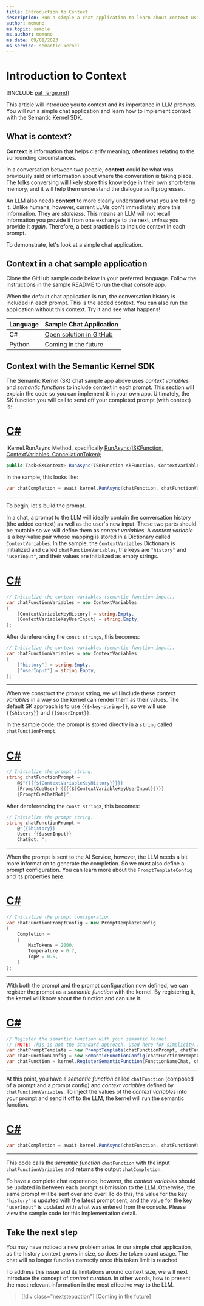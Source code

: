 ```yaml
---
title: Introduction to Context
description: Run a simple a chat application to learn about context using the Semantic Kernel.
author: momuno
ms.topic: sample
ms.author: momuno
ms.date: 09/01/2023
ms.service: semantic-kernel
---
```


# Introduction to Context

[!INCLUDE [pat_large.md](../includes/pat_large.md)]

This article will introduce you to context and its importance in LLM prompts. You will run a simple chat application and learn how to implement context with the Semantic Kernel SDK. 

## What is context?

**Context** is information that helps clarify meaning, oftentimes relating to the surrounding circumstances.

In a conversation between two people, **context** could be what was previously said or information about where the converstion is taking place. The folks conversing will likely store this knowledge in their own short-term memory, and it will help them understand the dialogue as it progresses.

An LLM also needs **context** to more clearly understand what you are telling it. Unlike humans, however, current LLMs don't immediately store this information. They are *stateless*. This means an LLM will not recall information you provide it from one exchange to the next, *unless* you provide it *again*. Therefore, a best practice is to include context in each prompt.

To demonstrate, let's look at a simple chat application.

## Context in a chat sample application
Clone the GitHub sample code below in your preferred language. Follow the instructions in the sample README to run the chat console app.

When the default chat application is run, the conversation history is included in each prompt. This is the added context. You can also run the application without this context. Try it and see what happens!

| Language  | Sample Chat Application |
| --------- | ----------------------- |
| C#        | [Open solution in GitHub](https://github.com/MicrosoftDocs/semantic-kernel-docs/tree/main/samples/dotnet/Chat101) |
| Python    | Coming in the future |

## Context with the Semantic Kernel SDK

The Semantic Kernel (SK) chat sample app above uses *context variables* and *semantic functions* to include context in each prompt. This section will explain the code so you can implement it in your own app. Ultimately, the SK function you will call to send off your completed prompt (with context) is: 

# [C#](#tab/Csharp)

IKernel.RunAsync Method, specifically [RunAsync(ISKFunction, ContextVariables, CancellationToken)](/dotnet/api/microsoft.semantickernel.ikernel.runasync#microsoft-semantickernel-ikernel-runasync(microsoft-semantickernel-skilldefinition-iskfunction-microsoft-semantickernel-orchestration-contextvariables-system-threading-cancellationtoken));

```csharp
public Task<SKContext> RunAsync(ISKFunction skFunction, ContextVariables? variables = null, CancellationToken cancellationToken = default)
```

In the sample, this looks like:

```csharp
var chatCompletion = await kernel.RunAsync(chatFunction, chatFunctionVariables);
```

---

To begin, let's build the prompt.

In a chat, a prompt to the LLM will ideally contain the conversation history (the added context) as well as the user's new input. These two parts should be mutable so we will define them as *context variables*. A *context variable* is a key-value pair whose mapping is stored in a Dictionary called `ContextVariables`. In the sample, the `ContextVariables` Dictionary is initialized and called `chatFunctionVariables`, the keys are `"history"` and `"userInput"`, and their values are initialized as empty strings.

# [C#](#tab/Csharp)

```csharp
// Initialize the context variables (semantic function input).
var chatFunctionVariables = new ContextVariables
{
    [ContextVariableKeyHistory] = string.Empty,
    [ContextVariableKeyUserInput] = string.Empty,
};
```

After dereferencing the `const string`s, this becomes:
        
```csharp
// Initialize the context variables (semantic function input).
var chatFunctionVariables = new ContextVariables
{
    ["history"] = string.Empty,
    ["userInput"] = string.Empty,
};
```

---

When we construct the prompt string, we will include these *context variables* in a way so the kernel can render them as their values. The default SK approach is to use `{{$<key-string>}}`, so we will use `{{$history}}` and `{{$userInput}}`. 

In the sample code, the prompt is stored directly in a `string` called `chatFunctionPrompt`.

# [C#](#tab/Csharp)

```csharp
// Initialize the prompt string.
string chatFunctionPrompt = 
    @$"{{{{${ContextVariableKeyHistory}}}}}
    {PromptCueUser} {{{{${ContextVariableKeyUserInput}}}}}
    {PromptCueChatBot}";
```

After dereferencing the `const string`s, this becomes:
        
```csharp
// Initialize the prompt string.
string chatFunctionPrompt = 
    @"{{$history}}
    User: {{$userInput}}
    ChatBot: ";
```

---

When the prompt is sent to the AI Service, however, the LLM needs a bit more information to generate the completion. So we must also define a prompt configuration. You can learn more about the `PromptTemplateConfig` and its properties [here](/dotnet/api/microsoft.semantickernel.semanticfunctions.prompttemplateconfig).

# [C#](#tab/Csharp)

```csharp
// Initialize the prompt configuration.
var chatFunctionPromptConfig = new PromptTemplateConfig
{
    Completion = 
    {
        MaxTokens = 2000,
        Temperature = 0.7,
        TopP = 0.5,
    }
};
```

---

With both the prompt and the prompt configuration now defined, we can register the prompt as a *semantic function* with the kernel. By registering it, the kernel will know about the function and can use it. 

# [C#](#tab/Csharp)

```csharp
// Register the semantic function with your semantic kernel.
// (NOTE: This is not the standard approach. Used here for simplicity.)
var chatPromptTemplate = new PromptTemplate(chatFunctionPrompt, chatFunctionPromptConfig, kernel);
var chatFunctionConfig = new SemanticFunctionConfig(chatFunctionPromptConfig, chatPromptTemplate);
var chatFunction = kernel.RegisterSemanticFunction(FunctionNameChat, chatFunctionConfig);
```

---

At this point, you have a *semantic function* called `chatFunction` (composed of a prompt and a prompt config) and *context variables* defined by `chatFunctionVariables`. To inject the values of the *context variables* into your prompt and send it off to the LLM, the kernel will run the semantic function.

# [C#](#tab/Csharp)

```csharp
var chatCompletion = await kernel.RunAsync(chatFunction, chatFunctionVariables);
```

---

This code calls the *semantic function* `chatFunction` with the input `chatFunctionVariables` and returns the output `chatCompletion`.

To have a complete chat experience, however, the *context variables* should be updated in between each prompt submission to the LLM. Otherwise, the same prompt will be sent over and over! To do this, the value for the key `"history"` is updated with the latest prompt sent, and the value for the key `"userInput"` is updated with what was entered from the console. Please view the sample code for this implementation detail.

## Take the next step
You may have noticed a new problem arise. In our simple chat application, as the history context grows in size, so does the token count usage. The chat will no longer function correctly once this token limit is reached.

To address this issue and its limitations around context size, we will next introduce the concept of *context curation*. In other words, how to present the most relevant information in the most effective way to the LLM.

> [!div class="nextstepaction"]
> [Coming in the future]